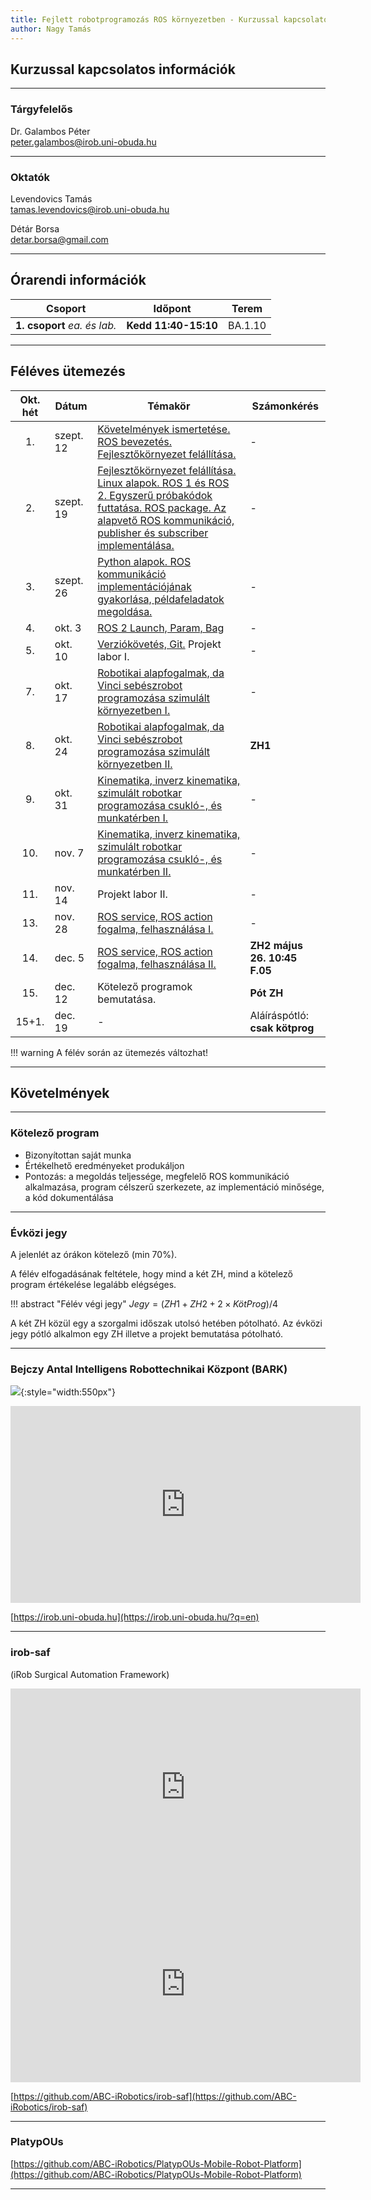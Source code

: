 ```yaml
---
title: Fejlett robotprogramozás ROS környezetben - Kurzussal kapcsolatos információk
author: Nagy Tamás
---
```



## Kurzussal kapcsolatos információk

---
### Tárgyfelelős
Dr. Galambos Péter    
[peter.galambos@irob.uni-obuda.hu](mailto:peter.galambos@irob.uni-obuda.hu)

---

### Oktatók
Levendovics Tamás   
[tamas.levendovics@irob.uni-obuda.hu](mailto:tamas.levendovics@irob.uni-obuda.hu)

Détár Borsa    
[detar.borsa@gmail.com](mailto:detar.borsa@gmail.com)

---

## Órarendi információk


|           Csoport            | Időpont                | Terem   | 
|:----------------------------:|------------------------|---------|
| **1. csoport** _ea. és lab._ | **Kedd 11:40-15:10**   | BA.1.10 |


---

## Féléves ütemezés


| Okt. hét | Dátum     | Témakör                                                                                                                                                                                                       | Számonkérés                    |
|:--------:|-----------|---------------------------------------------------------------------------------------------------------------------------------------------------------------------------------------------------------------|--------------------------------|
|    1.    | szept. 12 | [Követelmények ismertetése. ROS bevezetés. Fejlesztőkörnyezet felállítása.](01_system_setup.md)                                                                                                               | -                              |
|    2.    | szept. 19 | [Fejlesztőkörnyezet felállítása. Linux alapok. ROS 1 és ROS 2. Egyszerű próbakódok futtatása. ROS package. Az alapvető ROS kommunikáció, publisher és subscriber implementálása.](02_linux_ros_principles.md) | -                              |
|    3.    | szept. 26 | [Python alapok. ROS kommunikáció implementációjának gyakorlása, példafeladatok megoldása.](03_python_principles.md)                                                                                           | -                              |
|    4.    | okt. 3    | [ROS 2 Launch, Param, Bag](04_roslaunch.md)                                                                                                                                                                   | -                              |
|    5.    | okt. 10   | [Verziókövetés, Git.](05_git.md) Projekt labor I.                                                                                                                                                             | -                              |
|    7.    | okt. 17   | [Robotikai alapfogalmak, da Vinci sebészrobot programozása szimulált környezetben I.](06_da_vinci.md)                                                                                                         | -                              |
|    8.    | okt. 24   | [Robotikai alapfogalmak, da Vinci sebészrobot programozása szimulált környezetben II.](06_da_vinci.md)                                                                                                        | **ZH1**                        |
|    9.    | okt. 31   | [Kinematika, inverz kinematika, szimulált robotkar programozása csukló-, és munkatérben I.](07_robotics_principles.md)                                                                                        | -                              |
|   10.    | nov. 7    | [Kinematika, inverz kinematika, szimulált robotkar programozása csukló-, és munkatérben II.](07_robotics_principles.md)                                                                                       | -                              |
|   11.    | nov. 14   | Projekt labor II.                                                                                                                                                                                             | -                              |
|   13.    | nov. 28   | [ROS service, ROS action fogalma, felhasználása I.](08_service_action.md)                                                                                                                                     | -                              |
|   14.    | dec. 5    | [ROS service, ROS action fogalma, felhasználása II.](08_service_action.md)                                                                                                                                    | **ZH2** **május 26.** **10:45** **F.05**                     |
|   15.    | dec. 12   | Kötelező programok bemutatása.                                                                                                                                                                                | **Pót ZH**                     |
|  15+1.   | dec. 19   | -                                                                                                                                                                                                             | Aláíráspótló: **csak kötprog** |


!!! warning
    A félév során az ütemezés változhat!

---


## Követelmények

---

### Kötelező program

- Bizonyítottan saját munka
- Értékelhető eredményeket produkáljon
- Pontozás: a megoldás teljessége, megfelelő ROS kommunikáció alkalmazása, program célszerű szerkezete, az implementáció minősége, a kód dokumentálása

---

### Évközi jegy

A jelenlét az órákon kötelező (min 70%).

A félév elfogadásának feltétele, hogy mind a két ZH, mind a kötelező program értékelése legalább elégséges.


!!! abstract "Félév végi jegy"
	$Jegy = (ZH1 + ZH2 + 2 \times KötProg) / 4$ 

A két ZH közül egy a szorgalmi időszak utolsó hetében pótolható. Az évközi jegy pótló alkalmon egy ZH illetve a projekt bemutatása pótolható.

---

### Bejczy Antal Intelligens Robottechnikai Központ (BARK)


![](img/bark_logo.png){:style="width:550px"}


<iframe width="560" height="315" src="https://www.youtube.com/embed/8XmKGWBV5Nw" title="YouTube video player" frameborder="0" allow="accelerometer; autoplay; clipboard-write; encrypted-media; gyroscope; picture-in-picture" allowfullscreen></iframe>


[https://irob.uni-obuda.hu](https://irob.uni-obuda.hu/?q=en)

---

### irob-saf

(iRob Surgical Automation Framework)

<iframe width="560" height="315" src="https://www.youtube.com/embed/d8aKvtvy1-4" title="YouTube video player" frameborder="0" allow="accelerometer; autoplay; clipboard-write; encrypted-media; gyroscope; picture-in-picture" allowfullscreen></iframe>

<iframe width="560" height="315" src="https://www.youtube.com/embed/7pB6zXom3k0" title="YouTube video player" frameborder="0" allow="accelerometer; autoplay; clipboard-write; encrypted-media; gyroscope; picture-in-picture" allowfullscreen></iframe>


[https://github.com/ABC-iRobotics/irob-saf](https://github.com/ABC-iRobotics/irob-saf)

---

### PlatypOUs

[https://github.com/ABC-iRobotics/PlatypOUs-Mobile-Robot-Platform](https://github.com/ABC-iRobotics/PlatypOUs-Mobile-Robot-Platform)

---

